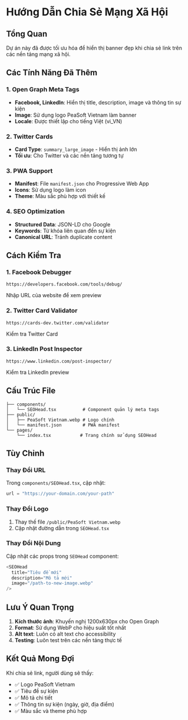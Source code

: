 # Hướng Dẫn Chia Sẻ Mạng Xã Hội

## Tổng Quan
Dự án này đã được tối ưu hóa để hiển thị banner đẹp khi chia sẻ link trên các nền tảng mạng xã hội.

## Các Tính Năng Đã Thêm

### 1. Open Graph Meta Tags
- **Facebook, LinkedIn**: Hiển thị title, description, image và thông tin sự kiện
- **Image**: Sử dụng logo PeaSoft Vietnam làm banner
- **Locale**: Được thiết lập cho tiếng Việt (vi_VN)

### 2. Twitter Cards
- **Card Type**: `summary_large_image` - Hiển thị ảnh lớn
- **Tối ưu**: Cho Twitter và các nền tảng tương tự

### 3. PWA Support
- **Manifest**: File `manifest.json` cho Progressive Web App
- **Icons**: Sử dụng logo làm icon
- **Theme**: Màu sắc phù hợp với thiết kế

### 4. SEO Optimization
- **Structured Data**: JSON-LD cho Google
- **Keywords**: Từ khóa liên quan đến sự kiện
- **Canonical URL**: Tránh duplicate content

## Cách Kiểm Tra

### 1. Facebook Debugger
```
https://developers.facebook.com/tools/debug/
```
Nhập URL của website để xem preview

### 2. Twitter Card Validator
```
https://cards-dev.twitter.com/validator
```
Kiểm tra Twitter Card

### 3. LinkedIn Post Inspector
```
https://www.linkedin.com/post-inspector/
```
Kiểm tra LinkedIn preview

## Cấu Trúc File

```
├── components/
│   └── SEOHead.tsx          # Component quản lý meta tags
├── public/
│   ├── PeaSoft Vietnam.webp # Logo chính
│   └── manifest.json        # PWA manifest
└── pages/
    └── index.tsx           # Trang chính sử dụng SEOHead
```

## Tùy Chỉnh

### Thay Đổi URL
Trong `components/SEOHead.tsx`, cập nhật:
```typescript
url = "https://your-domain.com/your-path"
```

### Thay Đổi Logo
1. Thay thế file `/public/PeaSoft Vietnam.webp`
2. Cập nhật đường dẫn trong `SEOHead.tsx`

### Thay Đổi Nội Dung
Cập nhật các props trong `SEOHead` component:
```typescript
<SEOHead 
  title="Tiêu đề mới"
  description="Mô tả mới"
  image="/path-to-new-image.webp"
/>
```

## Lưu Ý Quan Trọng

1. **Kích thước ảnh**: Khuyến nghị 1200x630px cho Open Graph
2. **Format**: Sử dụng WebP cho hiệu suất tốt nhất
3. **Alt text**: Luôn có alt text cho accessibility
4. **Testing**: Luôn test trên các nền tảng thực tế

## Kết Quả Mong Đợi

Khi chia sẻ link, người dùng sẽ thấy:
- ✅ Logo PeaSoft Vietnam
- ✅ Tiêu đề sự kiện
- ✅ Mô tả chi tiết
- ✅ Thông tin sự kiện (ngày, giờ, địa điểm)
- ✅ Màu sắc và theme phù hợp
